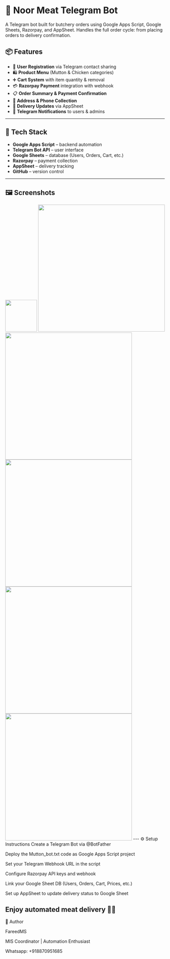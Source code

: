 # 🐐 Noor Meat Telegram Bot
A Telegram bot built for butchery orders using Google Apps Script, Google Sheets, Razorpay, and AppSheet. Handles the full order cycle: from placing orders to delivery confirmation.

## 📦 Features
- 📲 **User Registration** via Telegram contact sharing  
- 🛍️ **Product Menu** (Mutton & Chicken categories)  
- ➕ **Cart System** with item quantity & removal  
- 💳 **Razorpay Payment** integration with webhook  
- 📋 **Order Summary & Payment Confirmation**  
- 📡 **Address & Phone Collection**  
- 🚚 **Delivery Updates** via AppSheet  
- 📩 **Telegram Notifications** to users & admins  
---

## 🧠 Tech Stack
- **Google Apps Script** – backend automation  
- **Telegram Bot API** – user interface  
- **Google Sheets** – database (Users, Orders, Cart, etc.)  
- **Razorpay** – payment collection  
- **AppSheet** – delivery tracking  
- **GitHub** – version control  
---

## 🖼️ Screenshots
<img src="images/order.jpeg" width="100"/>
<img src="images/acknowledgement.jpeg" width="400"/>
<img src="images/appsheet1.jpeg" width="400"/>
<img src="images/appsheet2.jpeg" width="400"/>
<img src="images/appsheet3.jpeg" width="400"/>
<img src="images/appsheet4.jpeg" width="400"/>
---
⚙️ Setup Instructions
Create a Telegram Bot via @BotFather

Deploy the Mutton_bot.txt code as Google Apps Script project

Set your Telegram Webhook URL in the script

Configure Razorpay API keys and webhook

Link your Google Sheet DB (Users, Orders, Cart, Prices, etc.)

Set up AppSheet to update delivery status to Google Sheet

Enjoy automated meat delivery 🚚🐐
---
🙌 Author

FareedMS

MIS Coordinator | Automation Enthusiast

Whatsapp: +918870951685
